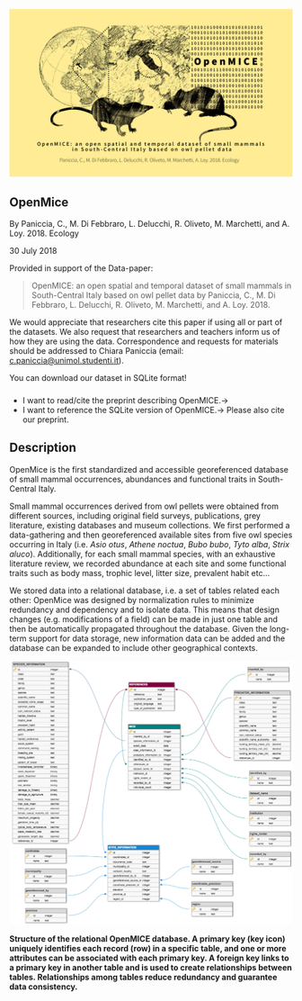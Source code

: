 


![](https://github.com/Envixlab/OpenMice/blob/master/OpenMICE.jpg)

 
 
## OpenMice

By Paniccia, C., M. Di Febbraro, L. Delucchi, R. Oliveto, M. Marchetti, and A. Loy. 2018. Ecology

30 July 2018

Provided in support of the Data-paper:

>OpenMICE: an open spatial and temporal dataset of small mammals in South-Central Italy based on owl pellet data 
by Paniccia, C., M. Di Febbraro, L. Delucchi, R. Oliveto, M. Marchetti, and A. Loy. 2018. 


We would appreciate that researchers cite this paper if using all or part of the datasets. We also request that researchers and teachers inform us of how they are using the data. 
Correspondence and requests for materials should be addressed to Chiara Paniccia (email: c.paniccia@unimol.studenti.it).


You can download our dataset in SQLite format!
###

- I want to read/cite the preprint describing OpenMICE.→
- I want to reference the SQLite version of OpenMICE.→ Please also cite our preprint.

## Description

OpenMice is the first standardized and accessible georeferenced database of small mammal occurrences, abundances and functional traits in South-Central Italy.

Small mammal occurrences derived from owl pellets were obtained from different sources, including original field surveys, publications, grey literature, existing databases and museum collections. We first performed a data-gathering and then georeferenced available sites from five owl species occurring in Italy (i.e. *Asio otus*, *Athene noctua*, *Bubo bubo*, *Tyto alba*, *Strix aluco*). Additionally, for each small mammal species, with an exhaustive literature review, we recorded abundance at each site and some functional traits such as body mass, trophic level, litter size, prevalent habit etc…

We stored data into a relational database, i.e. a set of tables related each other: OpenMice was designed by normalization rules to minimize redundancy and dependency and to isolate data. This means that design changes (e.g. modifications of a field) can be made in just one table and then be automatically propagated throughout the database. Given the long-term support for data storage, new information data can be added and the database can be expanded to include other geographical contexts.



![](https://github.com/Envixlab/OpenMice/blob/master/OpenMICE_structure.png)

**Structure of the relational OpenMICE database. A primary key (key icon) uniquely identifies each record (row) in a specific table, and one or more attributes can be associated with each primary key. A foreign key links to a primary key in another table and is used to create relationships between tables. Relationships among tables reduce redundancy and guarantee data consistency.**
